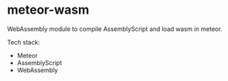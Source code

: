 # meteor-wasm

WebAssembly module to compile AssemblyScript and load wasm in meteor.

Tech stack:

- Meteor
- AssemblyScript
- WebAssembly
